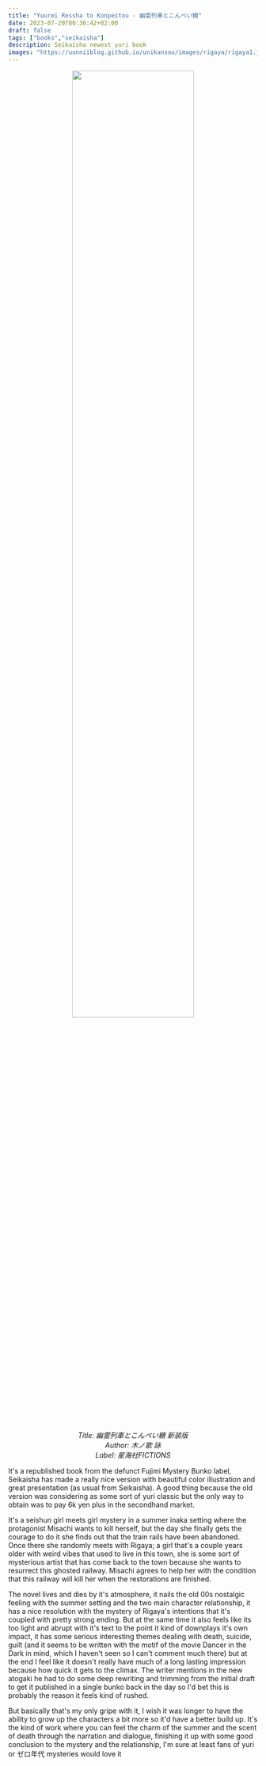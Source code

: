 ```yaml
---
title: "Yuurei Ressha to Konpeitou - 幽霊列車とこんぺい糖"
date: 2023-07-20T00:36:42+02:00
draft: false
tags: ["books","seikaisha"]
description: Seikaisha newest yuri book
images: "https://uunniiblog.github.io/unikansou/images/rigaya/rigaya1.jpg"
---
```


<center>

<img src="/images/rigaya/rigaya1.jpg" width="70%"/>

*Title: 幽霊列車とこんぺい糖 新装版 <br/>
Author: 木ノ歌 詠 <br/>
Label: 星海社FICTIONS* <br/>

</center>

It's a republished book from the defunct Fujimi Mystery Bunko label, Seikaisha has made a really nice version with beautiful color illustration and great presentation (as usual from Seikaisha). A good thing because the old version was considering as some sort of yuri classic but the only way to obtain was to pay 6k yen plus in the secondhand market.

<!--more-->

It's a seishun girl meets girl mystery in a summer inaka setting where the protagonist Misachi wants to kill herself, but the day she finally gets the courage to do it she finds out that the train rails have been abandoned. Once there she randomly meets with Rigaya; a girl that's a couple years older with weird vibes that used to live in this town, she is some sort of mysterious artist that has come back to the town because she wants to resurrect this ghosted railway. Misachi agrees to help her with the condition that this railway will kill her when the restorations are finished.

The novel lives and dies by it's atmosphere, it nails the old 00s nostalgic feeling with the summer setting and the two main character relationship, it has a nice resolution with the mystery of Rigaya's intentions that it's coupled with pretty strong ending.
But at the same time it also feels like its too light and abrupt with it's text to the point it kind of downplays it's own impact, it has some serious interesting themes dealing with death, suicide, guilt (and it seems to be written with the motif of the movie Dancer in the Dark in mind, which I haven't seen so I can't comment much there) but at the end I feel like it doesn't really have much of a long lasting impression because how quick it gets to the climax. The writer mentions in the new atogaki he had to do some deep rewriting and trimming from the initial draft to get it published in a single bunko back in the day so I'd bet this is probably the reason it feels kind of rushed.

But basically that's my only gripe with it, I wish it was longer to have the ability to grow up the characters a bit more so it'd have a better build up. It's the kind of work where you can feel the charm of the summer and the scent of death through the narration and dialogue, finishing it up with some good conclusion to the mystery and the relationship, I'm sure at least fans of yuri or ゼロ年代 mysteries would love it
